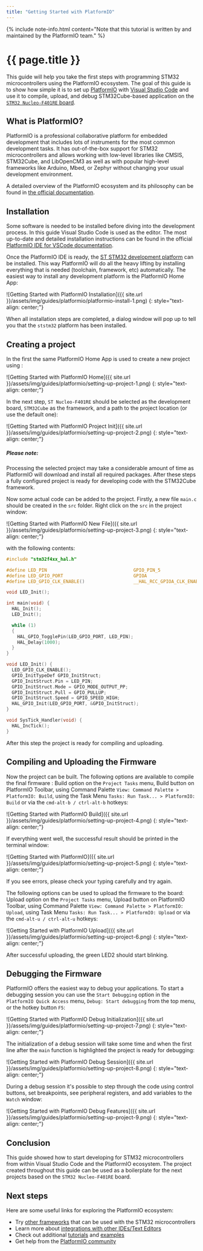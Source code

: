 ```yaml
---
title: "Getting Started with PlatformIO"
---
```


{% include note-info.html content="Note that this tutorial is written by and maintained by the PlatformIO team." %}

# {{ page.title }}


This guide will help you take the first steps with programming STM32 microcontrollers using the PlatformIO ecosystem. The goal of this guide is to show how simple it is to set up [PlatformIO](https://platformio.org/?utm_source=stm32-base) with [Visual Studio Code](https://code.visualstudio.com/) and use it to compile, upload, and debug STM32Cube-based application on the [`STM32 Nucleo-F401RE` board](https://www.st.com/en/evaluation-tools/nucleo-f401re.html).

## What is PlatformIO?

PlatformIO is a professional collaborative platform for embedded development that includes lots of instruments for the most common development tasks. It has out-of-the-box support for STM32 microcontrollers and allows working with low-level libraries like CMSIS, STM32Cube, and LibOpenCM3 as well as with popular high-level frameworks like Arduino, Mbed, or Zephyr without changing your usual development environment.

A detailed overview of the PlatformIO ecosystem and its philosophy can be found in [the official documentation](https://docs.platformio.org/en/latest/what-is-platformio.html).

## Installation

Some software is needed to be installed before diving into the development process. In this guide Visual Studio Code is used as the editor. The most up-to-date and detailed installation instructions can be found in the official [PlatformIO IDE for VSCode documentation](https://docs.platformio.org/en/latest/integration/ide/vscode.html#installation).

Once the PlatformIO IDE is ready, the [ST STM32 development platform](https://docs.platformio.org/en/latest/platforms/ststm32.html) can be installed. This way PlatformIO will do all the heavy lifting by installing everything that is needed (toolchain, framework, etc) automatically. The easiest way to install any development platform is the PlatformIO Home App:

![Getting Started with PlatformIO Installation]({{ site.url }}/assets/img/guides/platformio/platformio-install-1.png)
{: style="text-align: center;"}

When all installation steps are completed, a dialog window will pop up to tell you that the `ststm32` platform has been installed.

## Creating a project

In the first the same PlatformIO Home App is used to create a new project using :

![Getting Started with PlatformIO Home]({{ site.url }}/assets/img/guides/platformio/setting-up-project-1.png)
{: style="text-align: center;"}

In the next step, `ST Nucleo-F401RE` should be selected as the development board, `STM32Cube` as the framework, and a path to the project location (or use the default one):

![Getting Started with PlatformIO Project Init]({{ site.url }}/assets/img/guides/platformio/setting-up-project-2.png)
{: style="text-align: center;"}

##### Please note:

Processing the selected project may take a considerable amount of time as PlatformIO will download and install all required packages. After these steps a fully configured project is ready for developing code with the STM32Cube framework.

Now some actual code can be added to the project. Firstly, a new file `main.c` should be created in the `src` folder. Right click on the `src` in the project window:

![Getting Started with PlatformIO New File]({{ site.url }}/assets/img/guides/platformio/setting-up-project-3.png)
{: style="text-align: center;"}

with the following contents:

```c
#include "stm32f4xx_hal.h"

#define LED_PIN                                GPIO_PIN_5
#define LED_GPIO_PORT                          GPIOA
#define LED_GPIO_CLK_ENABLE()                  __HAL_RCC_GPIOA_CLK_ENABLE()

void LED_Init();

int main(void) {
  HAL_Init();
  LED_Init();

  while (1)
  {
    HAL_GPIO_TogglePin(LED_GPIO_PORT, LED_PIN);
    HAL_Delay(1000);
  }
}

void LED_Init() {
  LED_GPIO_CLK_ENABLE();
  GPIO_InitTypeDef GPIO_InitStruct;
  GPIO_InitStruct.Pin = LED_PIN;
  GPIO_InitStruct.Mode = GPIO_MODE_OUTPUT_PP;
  GPIO_InitStruct.Pull = GPIO_PULLUP;
  GPIO_InitStruct.Speed = GPIO_SPEED_HIGH;
  HAL_GPIO_Init(LED_GPIO_PORT, &GPIO_InitStruct);
}

void SysTick_Handler(void) {
  HAL_IncTick();
}
```

After this step the project is ready for compiling and uploading.

## Compiling and Uploading the Firmware

Now the project can be built. The following options are available to compile the final firmware : Build option on the `Project Tasks` menu, Build button on PlatformIO Toolbar, using Command Palette `View: Command Palette > PlatformIO: Build`, using the Task Menu `Tasks: Run Task... > PlatformIO: Build` or via the `cmd-alt-b / ctrl-alt-b` hotkeys:

![Getting Started with PlatformIO Build]({{ site.url }}/assets/img/guides/platformio/setting-up-project-4.png)
{: style="text-align: center;"}

If everything went well, the successful result should be printed in the terminal window:

![Getting Started with PlatformIO]({{ site.url }}/assets/img/guides/platformio/setting-up-project-5.png)
{: style="text-align: center;"}

If you see errors, please check your typing carefully and try again.

The following options can be used to upload the firmware to the board: Upload option on the `Project Tasks` menu, Upload button on PlatformIO Toolbar, using Command Palette `View: Command Palette > PlatformIO: Upload`, using Task Menu `Tasks: Run Task... > PlatformIO: Upload` or via the `cmd-alt-u / ctrl-alt-u` hotkeys:

![Getting Started with PlatformIO Upload]({{ site.url }}/assets/img/guides/platformio/setting-up-project-6.png)
{: style="text-align: center;"}

After successful uploading, the green LED2 should start blinking.

## Debugging the Firmware

PlatformIO offers the easiest way to debug your applications. To start a debugging session you can use the `Start Debugging` option in the `PlatformIO Quick Access` menu, `Debug: Start debugging` from the top menu, or the hotkey button `F5`:

![Getting Started with PlatformIO Debug Initialization]({{ site.url }}/assets/img/guides/platformio/setting-up-project-7.png)
{: style="text-align: center;"}

The initialization of a debug session will take some time and when the first line after the `main` function is highlighted the project is ready for debugging:

![Getting Started with PlatformIO Debug Session]({{ site.url }}/assets/img/guides/platformio/setting-up-project-8.png)
{: style="text-align: center;"}

During a debug session it's possible to step through the code using control buttons, set breakpoints, see peripheral registers, and add variables to the `Watch` window:

![Getting Started with PlatformIO Debug Features]({{ site.url }}/assets/img/guides/platformio/setting-up-project-9.png)
{: style="text-align: center;"}

## Conclusion

This guide showed how to start developing for STM32 microcontrollers from within Visual Studio Code and the PlatformIO ecosystem. The project created throughout this guide can be used as a boilerplate for the next projects based on the `STM32 Nucleo-F401RE` board.

## Next steps

Here are some useful links for exploring the PlatformIO ecosystem:

- Try [other frameworks](https://docs.platformio.org/en/latest/platforms/ststm32.html#frameworks) that can be used with the STM32 microcontrollers
- Learn more about [integrations with other IDEs/Text Editors](https://docs.platformio.org/en/latest/integration/ide/index.html)
- Check out additional [tutorials](https://docs.platformio.org/en/latest/platforms/ststm32.html#tutorials) and [examples](https://github.com/platformio/platform-ststm32/tree/develop/examples)
- Get help from the [PlatformIO community](https://community.platformio.org/)

